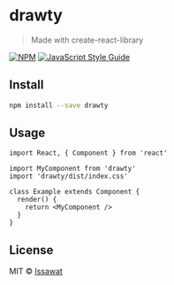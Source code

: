 # drawty

> Made with create-react-library

[![NPM](https://img.shields.io/npm/v/drawty.svg)](https://www.npmjs.com/package/drawty) [![JavaScript Style Guide](https://img.shields.io/badge/code_style-standard-brightgreen.svg)](https://standardjs.com)

## Install

```bash
npm install --save drawty
```

## Usage

```tsx
import React, { Component } from 'react'

import MyComponent from 'drawty'
import 'drawty/dist/index.css'

class Example extends Component {
  render() {
    return <MyComponent />
  }
}
```

## License

MIT © [Issawat](https://github.com/Issawat)
